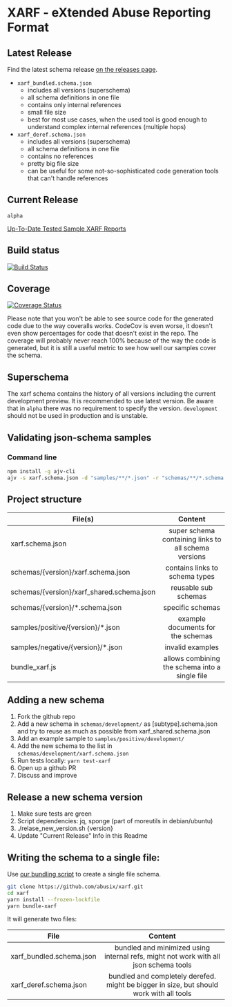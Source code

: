 # XARF - eXtended Abuse Reporting Format

## Latest Release

Find the latest schema release [on the releases page](https://github.com/abusix/xarf/releases).

- `xarf_bundled.schema.json`
  - includes all versions (superschema)
  - all schema definitions in one file
  - contains only internal references
  - small file size
  - best for most use cases, when the used tool is good enough to understand complex internal references (multiple hops)
- `xarf_deref.schema.json`
  - includes all versions (superschema)
  - all schema definitions in one file
  - contains no references
  - pretty big file size
  - can be useful for some not-so-sophisticated code generation tools that can't handle references

## Current Release

`alpha`

[Up-To-Date Tested Sample XARF Reports](samples/positive/alpha)

## Build status

[![Build Status](https://travis-ci.org/abusix/xarf.svg?branch=master)](https://travis-ci.org/abusix/xarf)

## Coverage

[![Coverage Status](https://coveralls.io/repos/github/abusix/xarf/badge.svg)](https://coveralls.io/github/abusix/xarf)

Please note that you won't be able to see source code for the generated code due to the way coveralls works. CodeCov is even worse, it doesn't even show percentages for code that doesn't exist in the repo.
The coverage will probably never reach 100% because of the way the code is generated, but it is still a useful metric to see how well our samples cover the schema.

## Superschema

The xarf schema contains the history of all versions including the current development preview. It is recommended to use latest version.
Be aware that in `alpha` there was no requirement to specify the version. `development` should not be used in production and is unstable.

## Validating json-schema samples

### Command line

```bash
npm install -g ajv-cli
ajv -s xarf.schema.json -d "samples/**/*.json" -r "schemas/**/*.schema.json"
```

## Project structure

| File(s)                                   |                       Content                        |
| ----------------------------------------- | :--------------------------------------------------: |
| xarf.schema.json                          | super schema containing links to all schema versions |
| schemas/{version}/xarf.schema.json        |            contains links to schema types            |
| schemas/{version}/xarf_shared.schema.json |                 reusable sub schemas                 |
| schemas/{version}/\*.schema.json          |                   specific schemas                   |
| samples/positive/{version}/\*.json        |          example documents for the schemas           |
| samples/negative/{version}/\*.json        |                   invalid examples                   |
| bundle_xarf.js                            |    allows combining the schema into a single file    |

## Adding a new schema

1. Fork the github repo
1. Add a new schema in `schemas/development/` as [subtype].schema.json and try to reuse as much as possible from xarf_shared.schema.json
1. Add an example sample to `samples/positive/development/`
1. Add the new schema to the list in `schemas/development/xarf.schema.json`
1. Run tests locally: `yarn test-xarf`
1. Open up a github PR
1. Discuss and improve

## Release a new schema version

1. Make sure tests are green
1. Script dependencies: jq, sponge (part of moreutils in debian/ubuntu)
1. ./relase_new_version.sh {version}
1. Update "Current Release" Info in this Readme

## Writing the schema to a single file:

Use [our bundling script](bundle_xarf.js) to create a single file schema.

```bash
git clone https://github.com/abusix/xarf.git
cd xarf
yarn install --frozen-lockfile
yarn bundle-xarf
```

It will generate two files:

| File                     |                                         Content                                         |
| ------------------------ | :-------------------------------------------------------------------------------------: |
| xarf_bundled.schema.json |  bundled and minimized using internal refs, might not work with all json schema tools   |
| xarf_deref.schema.json   | bundled and completely derefed. might be bigger in size, but should work with all tools |
